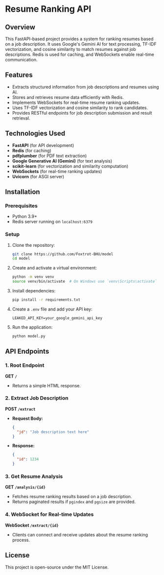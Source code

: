 # Resume Ranking API

## Overview
This FastAPI-based project provides a system for ranking resumes based on a job description. It uses Google's Gemini AI for text processing, TF-IDF vectorization, and cosine similarity to match resumes against job descriptions. Redis is used for caching, and WebSockets enable real-time communication.

## Features
- Extracts structured information from job descriptions and resumes using AI.
- Stores and retrieves resume data efficiently with Redis.
- Implements WebSockets for real-time resume ranking updates.
- Uses TF-IDF vectorization and cosine similarity to rank candidates.
- Provides RESTful endpoints for job description submission and result retrieval.

## Technologies Used
- **FastAPI** (for API development)
- **Redis** (for caching)
- **pdfplumber** (for PDF text extraction)
- **Google Generative AI (Gemini)** (for text analysis)
- **scikit-learn** (for vectorization and similarity computation)
- **WebSockets** (for real-time ranking updates)
- **Uvicorn** (for ASGI server)

## Installation
### Prerequisites
- Python 3.9+
- Redis server running on `localhost:6379`

### Setup
1. Clone the repository:
   ```sh
   git clone https://github.com/Foxtrot-BHU/model
   cd model
   ```
2. Create and activate a virtual environment:
   ```sh
   python -m venv venv
   source venv/bin/activate  # On Windows use `venv\Scripts\activate`
   ```
3. Install dependencies:
   ```sh
   pip install -r requirements.txt
   ```
4. Create a `.env` file and add your API key:
   ```
   LEAKED_API_KEY=your_google_gemini_api_key
   ```
5. Run the application:
   ```sh
   python model.py
   ```

## API Endpoints
### 1. Root Endpoint
**GET `/`**
- Returns a simple HTML response.

### 2. Extract Job Description
**POST `/extract`**
- **Request Body:**
  ```json
  {
    "jd": "Job description text here"
  }
  ```
- **Response:**
  ```json
  {
    "id": 1234
  }
  ```

### 3. Get Resume Analysis
**GET `/analysis/{id}`**
- Fetches resume ranking results based on a job description.
- Returns paginated results if `pgindex` and `pgsize` are provided.

### 4. WebSocket for Real-time Updates
**WebSocket `/extract/{id}`**
- Clients can connect and receive updates about the resume ranking process.

## License
This project is open-source under the MIT License.
